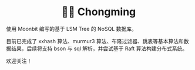 <h1 align="center">🐦‍🔥 Chongming</h1>

使用 Moonbit 编写的基于 LSM Tree 的 NoSQL 数据库。

目前已完成了 xxhash 算法、murmur3 算法、布隆过滤器、跳表等基本算法和数据结果，后续将支持 bson 与 sql 解析，并尝试基于 Raft 算法构建分布式系统。

欢迎关注！